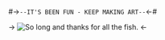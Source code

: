 #->`--IT'S BEEN FUN - KEEP MAKING ART--`<-#

-> ![So long and thanks for all the fish.](https://i.imgur.com/6ivDicc.jpg) <-